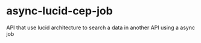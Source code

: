 # async-lucid-cep-job
API  that use lucid architecture to search a data in another API using a async job

